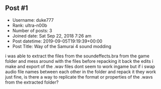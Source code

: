 ## Post #1
- Username: duke777
- Rank: ultra-n00b
- Number of posts: 3
- Joined date: Sat Sep 22, 2018 7:26 am
- Post datetime: 2019-09-05T19:19:39+00:00
- Post Title: Way of the Samurai 4 sound modding

i was able to extract the files from the soundeffects.bra from the game folder and mess around with the files before repacking it back
the edits i make and export of the .wav files dont seem to work ingame but if i swap audio file names between each other in the folder and repack it they work just fine, is there a way to replicate the format or properties of the .wavs from the extracted folder?
